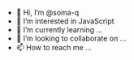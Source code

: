 - 👋 Hi, I’m @soma-q
- 👀 I’m interested in JavaScript
- 🌱 I’m currently learning ...
- 💞️ I’m looking to collaborate on ...
- 📫 How to reach me ...

<!---
soma-q/soma-q is a ✨ special ✨ repository because its `README.md` (this file) appears on your GitHub profile.
You can click the Preview link to take a look at your changes.
--->

